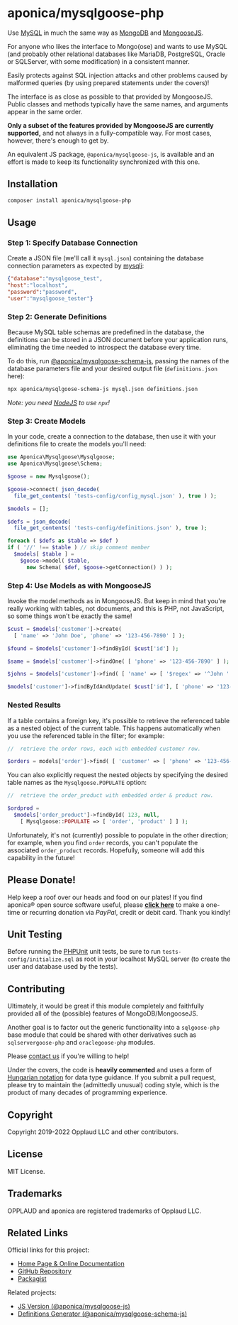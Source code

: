 # aponica/mysqlgoose-php

Use [MySQL](https://www.mysql.com/) in much the same way as 
[MongoDB](https://www.mongodb.com/) and [MongooseJS](https://mongoosejs.com/).

For anyone who likes the interface to Mongo(ose) and wants to use MySQL (and 
probably other relational databases like MariaDB, PostgreSQL, Oracle or
SQLServer, with some modification) in a consistent manner. 

Easily protects against SQL injection attacks and other problems caused by 
malformed queries (by using prepared statements under the covers)!

The interface is as close as possible to that provided by MongooseJS. 
Public classes and methods typically have the same names, and arguments 
appear in the same order. 

**Only a subset of the features provided by MongooseJS are currently 
supported,** and not always in a fully-compatible way.  For most cases, 
however, there's enough to get by.

An equivalent JS package, `@aponica/mysqlgoose-js`, is available and an
effort is made to keep its functionality synchronized with this one.

<a name="installation"></a>
## Installation

```sh
composer install aponica/mysqlgoose-php
```

<a name="usage"></a>
## Usage

### Step 1: Specify Database Connection

Create a JSON file (we'll call it `mysql.json`) containing the 
database connection parameters as expected by
[mysqli](https://www.php.net/manual/en/book.mysqli.php):

```json
{"database":"mysqlgoose_test",
"host":"localhost",
"password":"password",
"user":"mysqlgoose_tester"}
```

### Step 2: Generate Definitions

Because MySQL table schemas are predefined in the database, the definitions
can be stored in a JSON document before your application runs, eliminating the
time needed to introspect the database every time.

To do this, run 
[@aponica/mysqlgoose-schema-js](https://aponica.com/docs/mysqlgoose-schema-js),
passing the names of the database parameters file and your desired output file
(`definitions.json` here):

```sh
npx aponica/mysqlgoose-schema-js mysql.json definitions.json
```  

*Note: you need [NodeJS](https://nodejs.org/en/) to use `npx`!*

### Step 3: Create Models

In your code, create a connection to the database, then use it with your
definitions file to create the models you'll need:
 
```php
use Aponica\Mysqlgoose\Mysqlgoose;
use Aponica\Mysqlgoose\Schema;

$goose = new Mysqlgoose();

$goose->connect( json_decode( 
  file_get_contents( 'tests-config/config_mysql.json' ), true ) );

$models = [];

$defs = json_decode( 
  file_get_contents( 'tests-config/definitions.json' ), true );

foreach ( $defs as $table => $def )
if ( '//' !== $table ) // skip comment member
  $models[ $table ] =
    $goose->model( $table,
      new Schema( $def, $goose->getConnection() ) );
```

### Step 4: Use Models as with MongooseJS

Invoke the model methods as in MongooseJS. But keep in mind that you're 
really working with tables, not documents, and this is PHP, not JavaScript,
so some things won't be exactly the same! 

```php 
$cust = $models['customer']->create( 
  [ 'name' => 'John Doe', 'phone' => '123-456-7890' ] );

$found = $models['customer']->findById( $cust['id'] );

$same = $models['customer']->findOne( [ 'phone' => '123-456-7890' ] );

$johns = $models['customer']->find( [ 'name' => [ '$regex' => '^John ' ] ] );

$models['customer']->findByIdAndUpdate( $cust['id'], [ 'phone' => '123-456-1111' ] ); 
```

### Nested Results

If a table contains a foreign key, it's possible to retrieve the referenced
table as a nested object of the current table. This happens automatically when
you use the referenced table in the filter; for example:

```php
//  retrieve the order rows, each with embedded customer row.

$orders = models['order']->find( [ 'customer' => [ 'phone' => '123-456-7890' ] ] );
```

You can also explicitly request the nested objects by specifying the desired
table names as the `Mysqlgoose.POPULATE` option:

```php
//  retrieve the order_product with embedded order & product row.

$ordprod = 
  $models['order_product']->findById( 123, null, 
    [ Mysqlgoose::POPULATE => [ 'order', 'product' ] ] );
```

Unfortunately, it's not (currently) possible to populate in the other
direction; for example, when you find `order` records, you can't populate
the associated `order_product` records. Hopefully, someone will add this
capability in the future!


## Please Donate!

Help keep a roof over our heads and food on our plates! 
If you find aponica® open source software useful, please 
**[click here](https://www.paypal.com/biz/fund?id=BEHTAS8WARM68)** 
to make a one-time or recurring donation via *PayPal*, credit 
or debit card. Thank you kindly!


## Unit Testing

Before running the [PHPUnit](https://phpunit.de/) unit tests, be sure to run 
`tests-config/initialize.sql` as root in your localhost MySQL server 
(to create the user and database used by the tests).

## Contributing

Ultimately, it would be great if this module completely and faithfully 
provided all of the (possible) features of MongoDB/MongooseJS. 

Another goal is to factor out the generic functionality into a `sqlgoose-php` 
base module that could be shared with other derivatives such as 
`sqlservergoose-php` and `oraclegoose-php` modules.

Please [contact us](https://aponica.com/contact/) if you're willing to help!

Under the covers, the code is **heavily commented** and uses a form of
[Hungarian notation](https://en.wikipedia.org/wiki/Hungarian_notation) 
for data type guidance. If you submit a pull request, please try to maintain
the (admittedly unusual) coding style, which is the product of many decades
of programming experience.

## Copyright

Copyright 2019-2022 Opplaud LLC and other contributors.

## License

MIT License.

## Trademarks

OPPLAUD and aponica are registered trademarks of Opplaud LLC.

## Related Links

Official links for this project:

* [Home Page & Online Documentation](https://aponica.com/docs/mysqlgoose-php/)
* [GitHub Repository](https://github.com/aponica/mysqlgoose-php)
* [Packagist](https://packagist.org/packages/aponica/mysqlgoose-php)
  
Related projects:

* [JS Version (@aponica/mysqlgoose-js)](https://aponica.com/docs/mysqlgoose-js/)
* [Definitions Generator (@aponica/mysqlgoose-schema-js)](https://aponica.com/docs/mysqlgoose-schema-js/)

